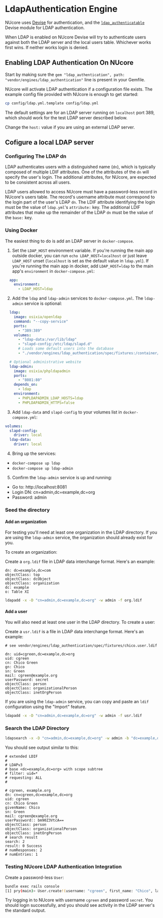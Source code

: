 # LdapAuthentication Engine

NUcore uses [Devise](https://github.com/plataformatec/devise) for authentication,
and the [`ldap_authenticatable`](https://github.com/cschiewek/devise_ldap_authenticatable)
Devise module for LDAP authentication.

When LDAP is enabled on NUcore Devise will try to authenticate users against
both the LDAP server and the local users table. Whichever works first wins.
If neither works login is denied.

## Enabling LDAP Authentication On NUcore

Start by making sure the `gem "ldap_authentication", path: "vendor/engines/ldap_authentication"`
line is present in your Gemfile.

NUcore will activate LDAP authentication if a configuration file exists.
The example config file provided with NUcore is enough to get started:

```bash
cp config/ldap.yml.template config/ldap.yml
```

The default settings are for an LDAP server running on `localhost` port 389,
which should work for the test LDAP server described below.

Change the `host:` value if you are using an external LDAP server.

## Cofigure a local LDAP server

### Configuring The LDAP dn

LDAP authenticates users with a distinguished name (`dn`), which is typically
composed of multiple LDIF attributes. One of the attributes of the `dn` will
specify the user's login. The additional attributes, for NUcore, are expected
to be consistent across all users.

LDAP users allowed to access NUcore must have a password-less record in
NUcore's users table. The record's username attribute must correspond to the
login part of the user's LDAP `dn`. The LDIF attribute identifying the login
must be the value of `ldap.yml`'s `attribute:` key.
The additional LDIF attributes that make up the remainder of the LDAP `dn` must
be the value of the `base:` key.

### Using Docker

The easiest thing to do is add an LDAP server in `docker-compose`.

1. Set the `LDAP_HOST` environment variable.  If you're running the main app outside docker, you can run `echo LDAP_HOST=localhost` or just leave `LDAP_HOST` unset (`localhost` is set as the default value in `ldap.yml`).  If you're running the main app in docker, add `LDAP_HOST=ldap` to the main app's `environment` in `docker-compose.yml`:

```yaml
  app:
    environment:
      - LDAP_HOST=ldap
```

2. Add the `ldap` and `ldap-admin` services to `docker-compose.yml`.  The `ldap-admin` service is optional:

```yaml
  ldap:
    image: osixia/openldap
    command: "--copy-service"
    ports:
      - "389:389"
    volumes:
      - "ldap-data:/var/lib/ldap"
      - "slapd-config:/etc/ldap/slapd.d"
      # Loads some default users into the database
      - "./vendor/engines/ldap_authentication/spec/fixtures:/container/service/slapd/assets/config/bootstrap/ldif/custom"

  # Optional administrative website
  ldap-admin:
    image: osixia/phpldapadmin
    ports:
      - "8081:80"
    depends_on:
      - ldap
    environment:
      - PHPLDAPADMIN_LDAP_HOSTS=ldap
      - PHPLDAPADMIN_HTTPS=false
```

3. Add `ldap-data` and `slapd-config` to your volumes list in `docker-compose.yml`:

```yaml
volumes:
  slapd-config:
    driver: local
  ldap-data:
    driver: local
```

4. Bring up the services:
* `docker-compose up ldap`
* `docker-compose up ldap-admin`

5. Confirm the `ldap-admin` service is up and running:
* Go to: http://localhost:8081
* Login DN: cn=admin,dc=example,dc=org
* Password: admin

### Seed the directory

#### Add an organization

For testing you'll need at least one organization in the LDAP directory. If you are using
the `ldap-admin` service, the organization should already exist for you.

To create an organization:

Create a `org.ldif` file in LDAP data interchange format. Here's an example:

```
dn: dc=example,dc=com
objectClass: top
objectClass: dcObject
objectClass: organization
dc: example
o: Table XI
```

```bash
ldapadd -x -D "cn=admin,dc=example,dc=org" -w admin -f org.ldif
```

#### Add a user

You will also need at least one user in the LDAP directory. To create a user:

Create a `usr.ldif` is a file in LDAP data interchange format. Here's an example:

```
# see vendor/engines/ldap_authentication/spec/fixtures/chico.user.ldif

dn: uid=cgreen,dc=example,dc=org
uid: cgreen
cn: Chico Green
gn: Chico
sn: Green
mail: cgreen@example.org
userPassword: secret
objectClass: person
objectClass: organizationalPerson
objectClass: inetOrgPerson
```

If you are using the `ldap-admin` service, you can copy and paste an `ldif` configuration
using the "Import" feature.

```bash
ldapadd -x -D "cn=admin,dc=example,dc=org" -w admin -f usr.ldif
```

### Search the LDAP Directory

```bash
ldapsearch -x -D "cn=admin,dc=example,dc=org" -w admin -b "dc=example,dc=org" "uid=*"
```

You should see output similar to this:

```
# extended LDIF
#
# LDAPv3
# base <dc=example,dc=org> with scope subtree
# filter: uid=*
# requesting: ALL
#

# cgreen, example.org
dn: cn=cgreen,dc=example,dc=org
uid: cgreen
cn: Chico Green
givenName: Chico
sn: Green
mail: cgreen@example.org
userPassword:: bm90Z3VtcA==
objectClass: person
objectClass: organizationalPerson
objectClass: inetOrgPerson
# search result
search: 2
result: 0 Success
# numResponses: 2
# numEntries: 1
```

### Testing NUcore LDAP Authentication Integration

Create a password-less `User`:

```bash
bundle exec rails console
[1] pry(main)> User.create!(username: "cgreen", first_name: "Chico", last_name: "Green", email: "cgreen@example.org")
```

Try logging in to NUcore with username `cgreen` and password `secret`.
You should login successfully, and you should see activity in the LDAP server's
the standard output.
